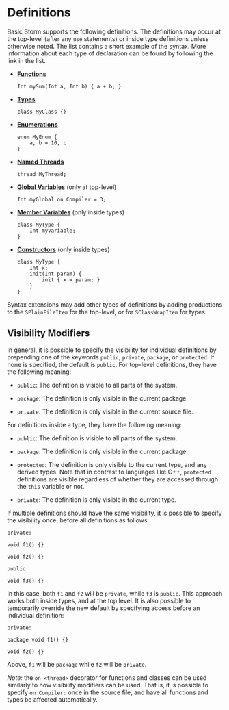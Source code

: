 Definitions
============

Basic Storm supports the following definitions. The definitions may occur at the top-level (after
any `use` statements) or inside type definitions unless otherwise noted. The list contains a short
example of the syntax. More information about each type of declaration can be found by following the
link in the list.


- **[Functions](md:Functions)**

  ```bs
  Int mySum(Int a, Int b) { a + b; }
  ```

- **[Types](md:Types)**

  ```bs
  class MyClass {}
  ```

- **[Enumerations](md:Enumerations)**

  ```bs
  enum MyEnum {
      a, b = 10, c
  }
  ```

- **[Named Threads](md:Named_Threads)**

  ```bs
  thread MyThread;
  ```

- **[Global Variables](md:Global_Variables)** (only at top-level)

  ```bs
  Int myGlobal on Compiler = 3;
  ```

- **[Member Variables](md:Types)** (only inside types)

  ```bs
  class MyType {
      Int myVariable;
  }
  ```

- **[Constructors](md:Types)** (only inside types)

  ```bs
  class MyType {
      Int x;
      init(Int param) {
          init { x = param; }
      }
  }
  ```

Syntax extensions may add other types of definitions by adding productions to the `SPlainFileItem`
for the top-level, or for `SClassWrapItem` for types.


Visibility Modifiers
--------------------

In general, it is possible to specify the visibility for individual definitions by prepending one of
the keywords `public`, `private`, `package`, or `protected`. If none is specified, the default is
`public`. For top-level definitions, they have the following meaning:

- `public`: The definition is visible to all parts of the system.

- `package`: The definition is only visible in the current package.

- `private`: The definition is only visible in the current source file.

For definitions inside a type, they have the following meaning:

- `public`: The definition is visible to all parts of the system.

- `package`: The definition is only visible in the current package.

- `protected`: The definition is only visible to the current type, and any derived types. Note that
  in contrast to languages like C++, `protected` definitions are visible regardless of whether they
  are accessed through the `this` variable or not.

- `private`: The definition is only visible in the current type.

If multiple definitions should have the same visibility, it is possible to specify the visibility
once, before all definitions as follows:

```bs
private:

void f1() {}

void f2() {}

public:

void f3() {}
```

In this case, both `f1` and `f2` will be `private`, while `f3` is `public`. This approach works both
inside types, and at the top level. It is also possible to temporarily override the new default by
specifying access before an individual definition:

```bs
private:

package void f1() {}

void f2() {}
```

Above, `f1` will be `package` while `f2` will be `private`.


*Note:* the `on <thread>` decorator for functions and classes can be used similarly to how
visibility modifiers can be used. That is, it is possible to specify `on Compiler:` once in the
source file, and have all functions and types be affected automatically.
